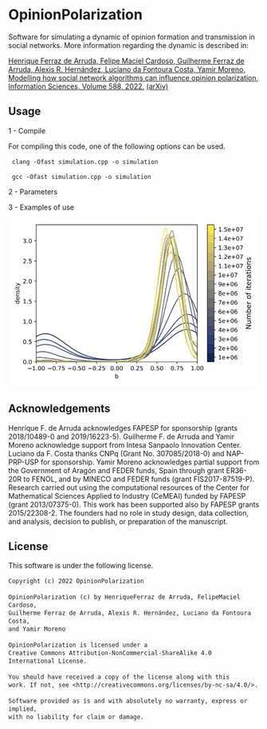 # OpinionPolarization
Software for simulating a dynamic of opinion formation and transmission in social networks.
More information regarding the dynamic is described in:

[Henrique Ferraz de Arruda, Felipe Maciel Cardoso, Guilherme Ferraz de Arruda, Alexis R. Hernández, Luciano da Fontoura Costa, Yamir Moreno,
Modelling how social network algorithms can influence opinion polarization, Information Sciences, Volume 588, 2022.](https://doi.org/10.1016/j.ins.2021.12.069)
[(arXiv)](https://arxiv.org/abs/2102.00099)


## Usage
1 - Compile

For compiling this code, one of the following options can be used.
```
 clang -Ofast simulation.cpp -o simulation
```

```
 gcc -Ofast simulation.cpp -o simulation
```

2 - Parameters


3 - Examples of use

![](./example.png)


## Acknowledgements
Henrique F. de Arruda acknowledges FAPESP for sponsorship (grants 2018/10489-0 and 2019/16223-5). Guilherme F. de Arruda and Yamir Moreno acknowledge support from Intesa Sanpaolo Innovation Center. Luciano da F. Costa thanks CNPq (Grant No. 307085/2018-0) and NAP-PRP-USP for sponsorship. Yamir Moreno acknowledges partial support from the Government of Aragón and FEDER funds, Spain through grant ER36-20R to FENOL, and by MINECO and FEDER funds (grant FIS2017-87519-P). Research carried out using the computational resources of the Center for Mathematical Sciences Applied to Industry (CeMEAI) funded by FAPESP (grant 2013/07375-0). This work has been supported also by FAPESP grants 2015/22308-2. The founders had no role in study design, data collection, and analysis, decision to publish, or preparation of the manuscript.

## License
This software is under the following license.

```
Copyright (c) 2022 OpinionPolarization

OpinionPolarization (c) by HenriqueFerraz de Arruda, FelipeMaciel Cardoso, 
Guilherme Ferraz de Arruda, Alexis R. Hernández, Luciano da Fontoura Costa, 
and Yamir Moreno

OpinionPolarization is licensed under a
Creative Commons Attribution-NonCommercial-ShareAlike 4.0 International License.

You should have received a copy of the license along with this
work. If not, see <http://creativecommons.org/licenses/by-nc-sa/4.0/>. 

Software provided as is and with absolutely no warranty, express or implied, 
with no liability for claim or damage.
```
